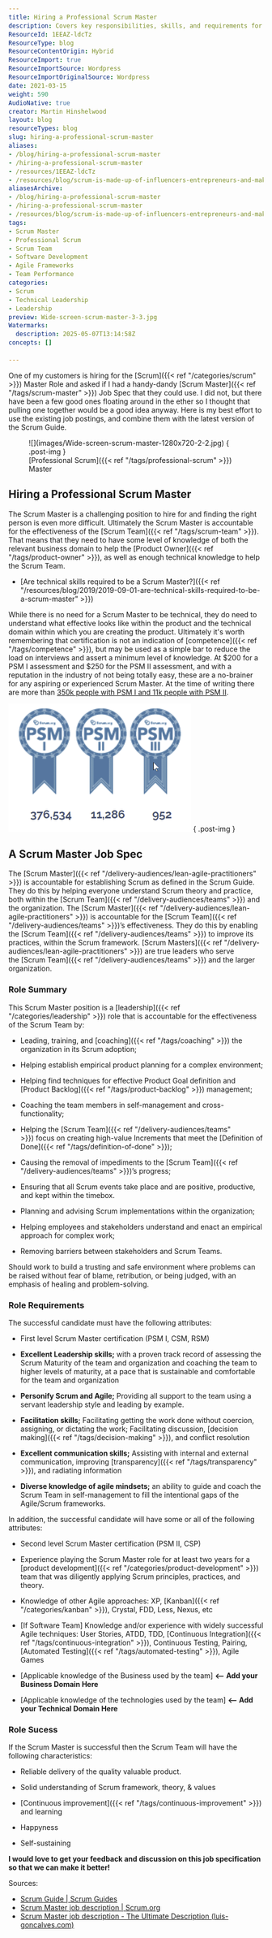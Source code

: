```yaml
---
title: Hiring a Professional Scrum Master
description: Covers key responsibilities, skills, and requirements for hiring a Scrum Master, including leadership, coaching, facilitation, and fostering effective Scrum teams.
ResourceId: 1EEAZ-ldcTz
ResourceType: blog
ResourceContentOrigin: Hybrid
ResourceImport: true
ResourceImportSource: Wordpress
ResourceImportOriginalSource: Wordpress
date: 2021-03-15
weight: 590
AudioNative: true
creator: Martin Hinshelwood
layout: blog
resourceTypes: blog
slug: hiring-a-professional-scrum-master
aliases:
- /blog/hiring-a-professional-scrum-master
- /hiring-a-professional-scrum-master
- /resources/1EEAZ-ldcTz
- /resources/blog/scrum-is-made-up-of-influencers-entrepreneurs-and-makers
aliasesArchive:
- /blog/hiring-a-professional-scrum-master
- /hiring-a-professional-scrum-master
- /resources/blog/scrum-is-made-up-of-influencers-entrepreneurs-and-makers
tags:
- Scrum Master
- Professional Scrum
- Scrum Team
- Software Development
- Agile Frameworks
- Team Performance
categories:
- Scrum
- Technical Leadership
- Leadership
preview: Wide-screen-scrum-master-3-3.jpg
Watermarks:
  description: 2025-05-07T13:14:58Z
concepts: []

---
```

One of my customers is hiring for the [Scrum]({{< ref "/categories/scrum" >}}) Master Role and asked if I had a handy-dandy [Scrum Master]({{< ref "/tags/scrum-master" >}}) Job Spec that they could use. I did not, but there have been a few good ones floating around in the ether so I thought that pulling one together would be a good idea anyway. Here is my best effort to use the existing job postings, and combine them with the latest version of the Scrum Guide.

<figure>
![](images/Wide-screen-scrum-master-1280x720-2-2.jpg)
{ .post-img }
<figcaption>[Professional Scrum]({{< ref "/tags/professional-scrum" >}}) Master</figcaption></figure>

## Hiring a Professional Scrum Master

The Scrum Master is a challenging position to hire for and finding the right person is even more difficult. Ultimately the Scrum Master is accountable for the effectiveness of the [Scrum Team]({{< ref "/tags/scrum-team" >}}). That means that they need to have some level of knowledge of both the relevant business domain to help the [Product Owner]({{< ref "/tags/product-owner" >}}), as well as enough technical knowledge to help the Scrum Team.

- [Are technical skills required to be a Scrum Master?]({{< ref "/resources/blog/2019/2019-09-01-are-technical-skills-required-to-be-a-scrum-master" >}})

While there is no need for a Scrum Master to be technical, they do need to understand what effective looks like within the product and the technical domain within which you are creating the product. Ultimately it's worth remembering that certification is not an indication of [competence]({{< ref "/tags/competence" >}}), but may be used as a simple bar to reduce the load on interviews and assert a minimum level of knowledge. At $200 for a PSM I assessment and $250 for the PSM II assessment, and with a reputation in the industry of not being totally easy, these are a no-brainer for any aspiring or experienced Scrum Master. At the time of writing there are more than [350k people with PSM I and 11k people with PSM II](https://www.scrum.org/professional-scrum-certifications/count).

![](images/image-1-1-1.png)
{ .post-img }

## A Scrum Master Job Spec

The [Scrum Master]({{< ref "/delivery-audiences/lean-agile-practitioners" >}}) is accountable for establishing Scrum as defined in the Scrum Guide. They do this by helping everyone understand Scrum theory and practice, both within the [Scrum Team]({{< ref "/delivery-audiences/teams" >}}) and the organization. The [Scrum Master]({{< ref "/delivery-audiences/lean-agile-practitioners" >}}) is accountable for the [Scrum Team]({{< ref "/delivery-audiences/teams" >}})’s effectiveness. They do this by enabling the [Scrum Team]({{< ref "/delivery-audiences/teams" >}}) to improve its practices, within the Scrum framework. [Scrum Masters]({{< ref "/delivery-audiences/lean-agile-practitioners" >}}) are true leaders who serve the [Scrum Team]({{< ref "/delivery-audiences/teams" >}}) and the larger organization.

### Role Summary

This Scrum Master position is a [leadership]({{< ref "/categories/leadership" >}}) role that is accountable for the effectiveness of the Scrum Team by:

- Leading, training, and [coaching]({{< ref "/tags/coaching" >}}) the organization in its Scrum adoption;

- Helping establish empirical product planning for a complex environment;

- Helping find techniques for effective Product Goal definition and [Product Backlog]({{< ref "/tags/product-backlog" >}}) management;

- Coaching the team members in self-management and cross-functionality;

- Helping the [Scrum Team]({{< ref "/delivery-audiences/teams" >}}) focus on creating high-value Increments that meet the [Definition of Done]({{< ref "/tags/definition-of-done" >}});

- Causing the removal of impediments to the [Scrum Team]({{< ref "/delivery-audiences/teams" >}})’s progress;

- Ensuring that all Scrum events take place and are positive, productive, and kept within the timebox.

- Planning and advising Scrum implementations within the organization;

- Helping employees and stakeholders understand and enact an empirical approach for complex work;

- Removing barriers between stakeholders and Scrum Teams.

Should work to build a trusting and safe environment where problems can be raised without fear of blame, retribution, or being judged, with an emphasis of healing and problem-solving.

### Role Requirements

The successful candidate must have the following attributes:

- First level Scrum Master certification (PSM I, CSM, RSM)

- **Excellent Leadership skills;** with a proven track record of assessing the Scrum Maturity of the team and organization and coaching the team to higher levels of maturity, at a pace that is sustainable and comfortable for the team and organization

- **Personify Scrum and Agile;** Providing all support to the team using a servant leadership style and leading by example.

- **Facilitation skills;** Facilitating getting the work done without coercion, assigning, or dictating the work; Facilitating discussion, [decision making]({{< ref "/tags/decision-making" >}}), and conflict resolution

- **Excellent communication skills;** Assisting with internal and external communication, improving [transparency]({{< ref "/tags/transparency" >}}), and radiating information

- **Diverse knowledge of agile mindsets;** an ability to guide and coach the Scrum Team in self-management to fill the intentional gaps of the Agile/Scrum frameworks.

In addition, the successful candidate will have some or all of the following attributes:

- Second level Scrum Master certification (PSM II, CSP)

- Experience playing the Scrum Master role for at least two years for a [product development]({{< ref "/categories/product-development" >}}) team that was diligently applying Scrum principles, practices, and theory.

- Knowledge of other Agile approaches: XP, [Kanban]({{< ref "/categories/kanban" >}}), Crystal, FDD, Less, Nexus, etc

- \[If Software Team\] Knowledge and/or experience with widely successful Agile techniques: User Stories, ATDD, TDD, [Continuous Integration]({{< ref "/tags/continuous-integration" >}}), Continuous Testing, Pairing, [Automated Testing]({{< ref "/tags/automated-testing" >}}), Agile Games

- \[Applicable knowledge of the Business used by the team\] **<-- Add your Business Domain Here**

- \[Applicable knowledge of the technologies used by the team\] **<-- Add your Technical Domain Here**

### Role Sucess

If the Scrum Master is successful then the Scrum Team will have the following characteristics:

- Reliable delivery of the quality valuable product.

- Solid understanding of Scrum framework, theory, & values

- [Continuous improvement]({{< ref "/tags/continuous-improvement" >}}) and learning

- Happyness

- Self-sustaining

**I would love to get your feedback and discussion on this job specification so that we can make it better!**

Sources:

- [Scrum Guide | Scrum Guides](https://scrumguides.org/scrum-guide.html#scrum-master)
- [Scrum Master job description | Scrum.org](https://www.scrum.org/forum/scrum-forum/5366/scrum-master-job-description)
- [Scrum Master job description - The Ultimate Description (luis-goncalves.com)](https://luis-goncalves.com/scrum-master-job-description/)
